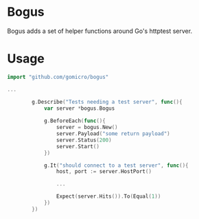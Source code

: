 # Bogus
Bogus adds a set of helper functions around Go's httptest server.

# Usage
```go
import "github.com/gomicro/bogus"

...

		g.Describe("Tests needing a test server", func(){
			var server *bogus.Bogus
			
			g.BeforeEach(func(){
				server = bogus.New()
				server.Payload("some return payload")
				server.Status(200)
				server.Start()
			})

			g.It("should connect to a test server", func(){
				host, port := server.HostPort()

				...

				Expect(server.Hits()).To(Equal(1))
			})
		})
```
